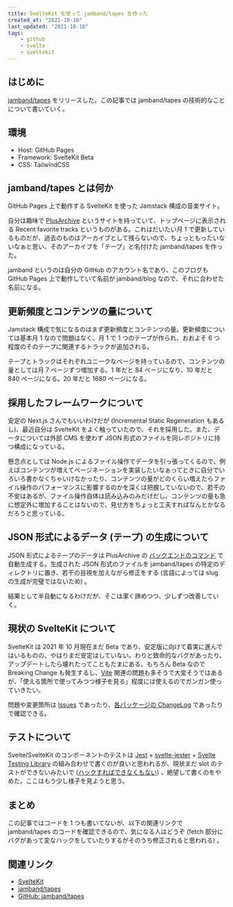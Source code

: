 ```yaml
---
title: SvelteKit を使って jamband/tapes を作った
created_at: "2021-10-16"
last_updated: "2021-10-16"
tags:
    - github
    - svelte
    - sveltekit
---
```


## はじめに

[jamband/tapes](https://jamband.github.io/tapes/) をリリースした。この記事では jamband/tapes の技術的なことについて書いていく。

## 環境

- Host: GitHub Pages
- Framework: SvelteKit Beta
- CSS: TailwindCSS

## jamband/tapes とは何か

GitHub Pages 上で動作する SvelteKit を使った Jamstack 構成の音楽サイト。

自分は趣味で [PlusArchive](https://plusarchive.com) というサイトを持っていて、トップページに表示される Recent favorite tracks というものがある。これはだいたい月 1 で更新しているものだが、過去のものはアーカイブとして残らないので、ちょっともったいないなぁと思い、そのアーカイブを「テープ」と名付けた jamband/tapes を作った。

jamband というのは自分の GitHub のアカウント名であり、このブログも GitHub Pages 上で動作していて名前が jamband/blog なので、それに合わせた名前になる。


## 更新頻度とコンテンツの量について

Jamstack 構成で気になるのはまず更新頻度とコンテンツの量。更新頻度については基本月 1 なので問題はなく、月 1 で 1 つのテープが作られ、おおよそ 6 つ程度のそのテープに関連するトラックが追加される。

テープとトラックはそれぞれユニークなページを持っているので、コンテンツの量としては月 7 ページずつ増加する。1 年だと 84 ページになり、10 年だと 840 ページになる。20 年だと 1680 ページになる。

## 採用したフレームワークについて

安定の Next.js さんでもいいわけだが (Incremental Static Regeneration もあるし)、最近自分は SvelteKit をよく触っていたので、それを採用した。また、データについては外部 CMS を使わず JSON 形式のファイルを同レポジトリに持つ構成になっている。

懸念点としては Node.js によるファイル操作でデータを引っ張ってくるので、例えばコンテンツが増えてページネーションを実装したいなぁってときに自分でいろいろ書かなくちゃいけなかったり、コンテンツの量がどのくらい増えたらファイル操作のパフォーマンスに影響するのかを深くは把握していないので、若干の不安はあるが、ファイル操作自体は読み込みのみだけだし、コンテンツの量も急に想定外に増加することはないので、見せ方をちょっと工夫すればなんとかなるだろうと思っている。

## JSON 形式によるデータ (テープ) の生成について

JSON 形式によるテープのデータは PlusArchive の [バックエンドのコマンド](https://github.com/jamband/api.plusarchive.com/blob/main/commands/TapeController.php) で自動生成する。生成された JSON 形式のファイルを jamband/tapes の特定のディレクトリに置き、若干の目視を加えながら修正をする (言語によっては slug の生成が完璧ではないため) 。

結果として半自動になるわけだが、そこは潔く諦めつつ、少しずつ改善していく。

## 現状の SvelteKit について

SvelteKit は 2021 年 10 月現在まだ Beta であり、安定版に向けて着実に進んではいるものの、やはりまだ安定はしていない。わりと致命的なバグがあったり、アップデートしたら壊れたってこともたまにある。もちろん Beta なので Breaking Change も発生するし、[Vite](https://vitejs.dev/) 関連の問題も多そうで大変そうではあるが、「使える箇所で使ってみつつ様子を見る」程度には使えるのでガンガン使っていきたい。

問題や変更箇所は [Issues](https://github.com/sveltejs/kit/issues) であったり、[各パッケージの ChangeLog](https://github.com/sveltejs/kit#packages) であったりで確認できる。

## テストについて

Svelte/SvelteKit のコンポーネントのテストは [Jest](https://jestjs.io/) + [svelte-jester](https://github.com/mihar-22/svelte-jester) + [Svelte Testing Library](https://github.com/testing-library/svelte-testing-library) の組み合わせで書くのが良いと思われるが、現状まだ slot のテストができないみたいで ([ハックすればできなくもない](https://github.com/testing-library/svelte-testing-library/issues/48#issuecomment-707338500)) 、絶望して書くのをやめた。ここはもう少し様子を見ようと思う。

## まとめ

この記事ではコードを 1 つも書いてないが、以下の関連リンクで jamband/tapes のコードを確認できるので、気になる人はどうぞ (fetch 部分にバグがあって変なハックをしていたりするがそのうち修正されると思われる) 。

## 関連リンク

- [SvelteKit](https://kit.svelte.dev/)
- [jamband/tapes](https://jamband.github.io/tapes/)
- [GitHub: jamband/tapes](https://github.com/jamband/tapes/)
